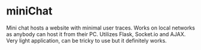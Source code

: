 # miniChat
Mini chat hosts a website with minimal user traces. Works on local networks as anybody can host it from their PC. Utilizes Flask, Socket.io and AJAX.
Very light application, can be tricky to use but it definitely works.
